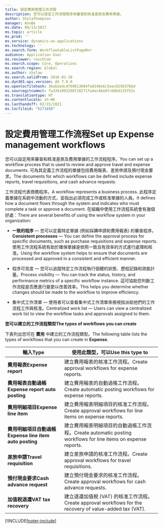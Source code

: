 ```yaml
---
title: 設定費用管理工作流程
description: 您可以設定工作流程程序來審查和核准差旅及費用單據。
author: ShylaThompson
manager: AnnBe
ms.date: 09/13/2017
ms.topic: article
ms.prod: ''
ms.service: dynamics-ax-applications
ms.technology: ''
ms.search.form: WorkflowtableListPageRnr
audience: Application User
ms.reviewer: roschlom
ms.search.scope: Core, Operations
ms.search.region: Global
ms.author: shylaw
ms.search.validFrom: 2016-02-28
ms.dyn365.ops.version: AX 7.0.0
ms.openlocfilehash: 36ab1edc4769013684fa9248e6c5eac025637bbd
ms.sourcegitcommit: fa32b1893286f20271fa4ec4be8fc68bd135f53c
ms.translationtype: HT
ms.contentlocale: zh-HK
ms.lasthandoff: 02/15/2021
ms.locfileid: "5271650"
---
```

# <a name="set-up-expense-management-workflows"></a><span data-ttu-id="3125e-103">設定費用管理工作流程</span><span class="sxs-lookup"><span data-stu-id="3125e-103">Set up Expense management workflows</span></span>

<span data-ttu-id="3125e-104">您可以設定用來審查和核准差旅及費用單據的工作流程程序。</span><span class="sxs-lookup"><span data-stu-id="3125e-104">You can set up a workflow process that is used to review and approve travel and expense documents.</span></span> <span data-ttu-id="3125e-105">可為其定義工作流程的單據包括費用報表、差旅申請及預付現金要求。</span><span class="sxs-lookup"><span data-stu-id="3125e-105">The documents for which workflows can be defined include expense reports, travel requisitions, and cash advance requests.</span></span>

<span data-ttu-id="3125e-106">工作流程代表商務程序。</span><span class="sxs-lookup"><span data-stu-id="3125e-106">A workflow represents a business process.</span></span> <span data-ttu-id="3125e-107">此程序定義單據在系統中流動的方式，並指出必須完成工作或核准單據的人員。</span><span class="sxs-lookup"><span data-stu-id="3125e-107">It defines how a document flows through the system and indicates who must complete a task or approve a document.</span></span> <span data-ttu-id="3125e-108">在組織中使用工作流程系統會有幾個好處：</span><span class="sxs-lookup"><span data-stu-id="3125e-108">There are several benefits of using the workflow system in your organization:</span></span>

-   <span data-ttu-id="3125e-109">**一致的程序** — 您可以定義特定單據 (例如採購申請和費用報表) 的審查程序。</span><span class="sxs-lookup"><span data-stu-id="3125e-109">**Consistent processes** — You can define the approval process for specific documents, such as purchase requisitions and expense reports.</span></span> <span data-ttu-id="3125e-110">使用工作流程系統有助於確保單據是依照一致且有效率的方式進行處理和核准。</span><span class="sxs-lookup"><span data-stu-id="3125e-110">Using the workflow system helps to ensure that documents are processed and approved in a consistent and efficient manner.</span></span>

-   <span data-ttu-id="3125e-111">程序可見度 — 您可以追蹤特定工作流程執行個體的狀態、歷程記錄和效能計量。</span><span class="sxs-lookup"><span data-stu-id="3125e-111">Process visibility — You can track the status, history, and performance metrics of a specific workflow instance.</span></span> <span data-ttu-id="3125e-112">這可協助您判斷工作流程是否應進行變更以改善效率。</span><span class="sxs-lookup"><span data-stu-id="3125e-112">This helps you determine whether changes should be made to the workflow to improve efficiency.</span></span>

-   <span data-ttu-id="3125e-113">集中式工作清單 — 使用者可以查看集中式工作清單來檢視指派給他們的工作流程工作與核准。</span><span class="sxs-lookup"><span data-stu-id="3125e-113">Centralized work list — Users can view a centralized work list to view the workflow tasks and approvals assigned to them.</span></span> 

<span data-ttu-id="3125e-114">**您可以建立的工作流程類型**</span><span class="sxs-lookup"><span data-stu-id="3125e-114">**The types of workflows you can create**</span></span>

<span data-ttu-id="3125e-115">下表列出您可在 **費用** 中建立的工作流程類型。</span><span class="sxs-lookup"><span data-stu-id="3125e-115">The following table lists the types of workflows that you can create in **Expense**.</span></span>


|              <span data-ttu-id="3125e-116"><strong>輸入</strong></span><span class="sxs-lookup"><span data-stu-id="3125e-116"><strong>Type</strong></span></span>              |                   <span data-ttu-id="3125e-117"><strong>使用此類型，可以</strong></span><span class="sxs-lookup"><span data-stu-id="3125e-117"><strong>Use this type to</strong></span></span>                   |
|-------------------------------------------------|-----------------------------------------------------------------------|
|         <span data-ttu-id="3125e-118"><strong>費用報表</strong></span><span class="sxs-lookup"><span data-stu-id="3125e-118"><strong>Expense report</strong></span></span>         |            <span data-ttu-id="3125e-119">建立費用報表的核准工作流程。</span><span class="sxs-lookup"><span data-stu-id="3125e-119">Create approval workflows for expense reports.</span></span>             |
|  <span data-ttu-id="3125e-120"><strong>費用報表自動過帳</strong></span><span class="sxs-lookup"><span data-stu-id="3125e-120"><strong>Expense report auto posting</strong></span></span>   |        <span data-ttu-id="3125e-121">建立費用報表的自動過帳工作流程。</span><span class="sxs-lookup"><span data-stu-id="3125e-121">Create automatic posting workflows for expense reports.</span></span>        |
|       <span data-ttu-id="3125e-122"><strong>費用明細項目</strong></span><span class="sxs-lookup"><span data-stu-id="3125e-122"><strong>Expense line item</strong></span></span>        |     <span data-ttu-id="3125e-123">建立費用報表明細項目的核准工作流程。</span><span class="sxs-lookup"><span data-stu-id="3125e-123">Create approval workflows for line items on expense reports.</span></span>      |
| <span data-ttu-id="3125e-124"><strong>費用明細項目自動過帳</strong></span><span class="sxs-lookup"><span data-stu-id="3125e-124"><strong>Expense line item auto posting</strong></span></span> | <span data-ttu-id="3125e-125">建立費用報表明細項目的自動過帳工作流程。</span><span class="sxs-lookup"><span data-stu-id="3125e-125">Create automatic posting workflows for line items on expense reports.</span></span> |
|       <span data-ttu-id="3125e-126"><strong>差旅申請</strong></span><span class="sxs-lookup"><span data-stu-id="3125e-126"><strong>Travel requisition</strong></span></span>       |          <span data-ttu-id="3125e-127">建立差旅申請的核准工作流程。</span><span class="sxs-lookup"><span data-stu-id="3125e-127">Create approval workflows for travel requisitions.</span></span>           |
|      <span data-ttu-id="3125e-128"><strong>預付現金要求</strong></span><span class="sxs-lookup"><span data-stu-id="3125e-128"><strong>Cash advance request</strong></span></span>      |         <span data-ttu-id="3125e-129">建立預付現金要求的核准工作流程。</span><span class="sxs-lookup"><span data-stu-id="3125e-129">Create approval workflows for cash advance requests.</span></span>          |
|        <span data-ttu-id="3125e-130"><strong>加值稅退還</strong></span><span class="sxs-lookup"><span data-stu-id="3125e-130"><strong>VAT tax recovery</strong></span></span>        | <span data-ttu-id="3125e-131">建立退還加值稅 (VAT) 的核准工作流程。</span><span class="sxs-lookup"><span data-stu-id="3125e-131">Create approval workflows for the recovery of value-added tax (VAT).</span></span>  |



[!INCLUDE[footer-include](../includes/footer-banner.md)]